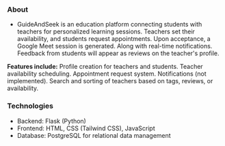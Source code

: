 ### About
- GuideAndSeek is an education platform connecting students with teachers for personalized learning sessions. Teachers set their availability, and students request appointments. Upon acceptance, a Google Meet session is generated.
Along with real-time notifications. Feedback from students will appear as reviews on the teacher's profile.

**Features include:**
Profile creation for teachers and students.
Teacher availability scheduling.
Appointment request system.
Notifications (not implemented).
Search and sorting of teachers based on tags, reviews, or availability.

### Technologies
- Backend: Flask (Python)
- Frontend: HTML, CSS (Tailwind CSS), JavaScript
- Database: PostgreSQL for relational data management

